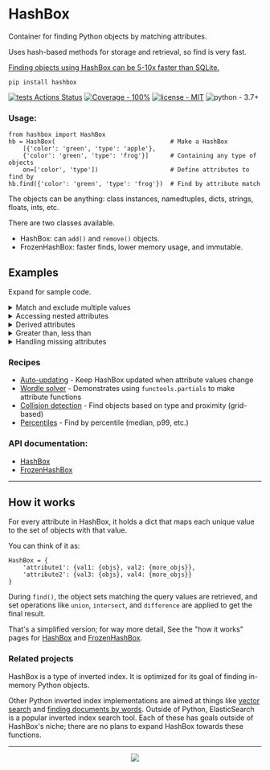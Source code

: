 # HashBox

Container for finding Python objects by matching attributes. 

Uses hash-based methods for storage and retrieval, so find is very fast.

[Finding objects using HashBox can be 5-10x faster than SQLite.](https://github.com/manimino/hashbox/blob/main/examples/perf_demo.ipynb)

```
pip install hashbox
```

[![tests Actions Status](https://github.com/manimino/hashbox/workflows/tests/badge.svg)](https://github.com/manimino/hashbox/actions)
[![Coverage - 100%](https://img.shields.io/static/v1?label=Coverage&message=100%&color=2ea44f)](test/cov.txt)
[![license - MIT](https://img.shields.io/static/v1?label=license&message=MIT&color=2ea44f)](/LICENSE)
![python - 3.7+](https://img.shields.io/static/v1?label=python&message=3.7%2B&color=2ea44f)


### Usage:

```
from hashbox import HashBox
hb = HashBox(                                # Make a HashBox
    [{'color': 'green', 'type': 'apple'},    
    {'color': 'green', 'type': 'frog'}]      # Containing any type of objects
    on=['color', 'type'])                    # Define attributes to find by
hb.find({'color': 'green', 'type': 'frog'})  # Find by attribute match
```

The objects can be anything: class instances, namedtuples, dicts, strings, floats, ints, etc.

There are two classes available.
 - HashBox: can `add()` and `remove()` objects. 
 - FrozenHashBox: faster finds, lower memory usage, and immutable. 

## Examples

Expand for sample code.

<details>
<summary>Match and exclude multiple values</summary>
<br>


```
from hashbox import HashBox

objects = [
    {'item': 1, 'size': 10, 'flavor': 'melon'}, 
    {'item': 2, 'size': 10, 'flavor': 'lychee'}, 
    {'item': 3, 'size': 20, 'flavor': 'peach'},
    {'item': 4, 'size': 30, 'flavor': 'apple'}
]

hb = HashBox(objects, on=['size', 'flavor'])

hb.find(
    match={'size': [10, 20]},                # match anything with size in [10, 20] 
    exclude={'flavor': ['lychee', 'peach']}  # where flavor is not in ['lychee', 'peach']
)  
# result: [{'item': 1, 'size': 10, 'flavor': 'melon'}]
```
</details>

<details>
<summary>Accessing nested attributes</summary>

You can use functions as attributes to extract values from deep in objects.

```
from hashbox import HashBox

objs = [
    {'a': {'b': [1, 2, 3]}},
    {'a': {'b': [4, 5, 6]}}
]

def get_nested(obj):
    return obj['a']['b'][0]

hb = HashBox(objs, [get_nested])
hb.find({get_nested: 4})  
# result: {'a': {'b': [4, 5, 6]}}
```
</details>

<details>
<summary>Derived attributes</summary>
<br />
Function attributes are very powerful. Here we find string objects with certain characteristics.

```
from hashbox import FrozenHashBox

objects = ['mushrooms', 'peppers', 'onions']

def o_count(obj):
    return obj.count('o')

f = FrozenHashBox(objects, [o_count, len])
f.find({len: 6})       # returns ['onions']
f.find({o_count: 2})   # returns ['mushrooms', 'onions']
```
</details>

<details>
<summary>Greater than, less than</summary>
<br />
HashBox and FrozenHashBox have a function <code>get_values(attr)</code> which gets the set of unique values
for an attribute. 

Here's how to use that to find objects having <code>x >= 3</code>.
```
from hashbox import HashBox

data = [{'x': i} for i in [1, 1, 2, 3, 5]]
hb = HashBox(data, ['x'])
vals = hb.get_values('x')                      # get the set of unique values: {1, 2, 3, 5}
big_vals = [val for val in vals if val >= 3]   # big_vals is [3, 5]
hb.find({'x': big_vals})                       # result: [{'x': 3}, {'x': 5}
```
</details>

<details>
<summary>Handling missing attributes</summary>

- Objects that are missing an attribute will not be stored under that attribute. This saves lots of memory.
- To find all objects that have an attribute, match the special value <code>ANY</code>. 
- To find objects missing the attribute, exclude <code>ANY</code>.
- In functions, raise MissingAttribute to tell HashBox the object is missing.

```
from hashbox import HashBox, ANY
from hashbox.exceptions import MissingAttribute

def get_a(obj):
    try:
        return obj['a']
    except KeyError:
        raise MissingAttribute  # tell HashBox this attribute is missing

objs = [{'a': 1}, {'a': 2}, {}]
hb = HashBox(objs, ['a', get_a])

hb.find({'a': ANY})          # result: [{'a': 1}, {'a': 2}]
hb.find({get_a: ANY})        # result: [{'a': 1}, {'a': 2}]
hb.find(exclude={'a': ANY})  # result: [{}]
```
</details>

### Recipes
 
 - [Auto-updating](https://github.com/manimino/hashbox/blob/main/examples/update.py) - Keep HashBox updated when attribute values change
 - [Wordle solver](https://github.com/manimino/hashbox/blob/main/examples/wordle.ipynb) - Demonstrates using `functools.partials` to make attribute functions
 - [Collision detection](https://github.com/manimino/hashbox/blob/main/examples/collision.py) - Find objects based on type and proximity (grid-based)
 - [Percentiles](https://github.com/manimino/hashbox/blob/main/examples/percentile.py) - Find by percentile (median, p99, etc.)

### API documentation:
 - [HashBox](https://hashbox.readthedocs.io/en/latest/hashbox.mutable.html#hashbox.mutable.main.HashBox)
 - [FrozenHashBox](https://hashbox.readthedocs.io/en/latest/hashbox.frozen.html#hashbox.frozen.main.FrozenHashBox)

____

## How it works

For every attribute in HashBox, it holds a dict that maps each unique value to the set of objects with that value. 

You can think of it as: 
```
HashBox = {
    'attribute1': {val1: {objs}, val2: {more_objs}},
    'attribute2': {val3: {objs}, val4: {more_objs}}
}
```

During `find()`, the object sets matching the query values are retrieved, and set operations like `union`, 
`intersect`, and `difference` are applied to get the final result.

That's a simplified version; for way more detail, See the "how it 
works" pages for [HashBox](hashbox/mutable/how_it_works.md) and [FrozenHashBox](hashbox/frozen/how_it_works.md).

### Related projects

HashBox is a type of inverted index. It is optimized for its goal of finding in-memory Python objects.

Other Python inverted index implementations are aimed at things like [vector search](https://pypi.org/project/rii/) and
[finding documents by words](https://pypi.org/project/nltk/). Outside of Python, ElasticSearch is a popular inverted
index search tool. Each of these has goals outside of HashBox's niche; there are no plans to expand HashBox towards
these functions.

____

<div align="center">
<img src="https://github.com/manimino/hashbox/blob/main/docs/hashbox-logo.png"><br>
</div>
